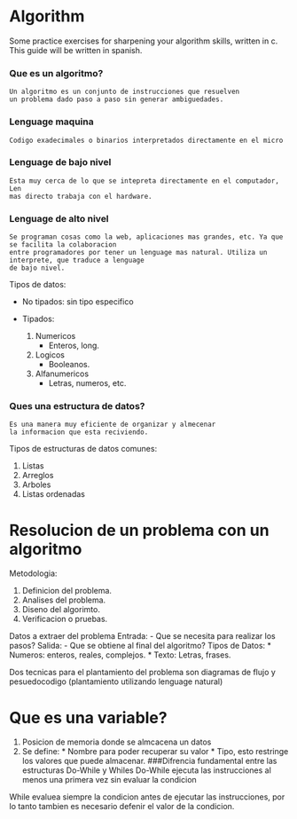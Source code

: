 # Algorithm
Some practice exercises for sharpening your algorithm skills, written in c.
This guide will be written in spanish.

### Que es un algoritmo?
    Un algoritmo es un conjunto de instrucciones que resuelven
    un problema dado paso a paso sin generar ambiguedades.
### Lenguage maquina
    Codigo exadecimales o binarios interpretados directamente en el micro

### Lenguage de bajo nivel
    Esta muy cerca de lo que se intepreta directamente en el computador, Len
    mas directo trabaja con el hardware.
### Lenguage de alto nivel
    Se programan cosas como la web, aplicaciones mas grandes, etc. Ya que se facilita la colaboracion
    entre programadores por tener un lenguage mas natural. Utiliza un interprete, que traduce a lenguage
    de bajo nivel.

Tipos de datos:
* No tipados: sin tipo especifico
* Tipados:

  1. Numericos
     - Enteros, long.
  2. Logicos
     - Booleanos.
  3. Alfanumericos
     - Letras, numeros, etc.

### Ques una estructura de datos?
    Es una manera muy eficiente de organizar y almecenar
    la informacion que esta reciviendo.

Tipos de estructuras de datos comunes:
  1. Listas
  2. Arreglos
  3. Arboles
  4. Listas ordenadas

# Resolucion de un problema con un algoritmo

  Metodologia:

   1. Definicion del problema.
   2. Analises del problema.
   3. Diseno del algorimto.
   4. Verificacion o pruebas.

Datos a extraer del problema
    Entrada:
      - Que se necesita para realizar los pasos?
   Salida:
      - Que se obtiene al final del algoritmo?
  Tipos de Datos:
    * Numeros: enteros, reales, complejos.
    * Texto: Letras, frases.

Dos tecnicas para el plantamiento del problema son
diagramas de flujo y pesuedocodigo (plantamiento utilizando lenguage natural)

# Que es una variable?
  1. Posicion de memoria donde se almcacena un datos
  2. Se define:
    * Nombre para poder recuperar su valor
    *  Tipo, esto restringe los valores que puede almacenar.
###Difrencia fundamental entre las estructuras Do-While y Whiles
  Do-While ejecuta las instrucciones al menos una primera vez sin evaluar la condicion

  While evaluea siempre la condicion antes de ejecutar las instrucciones, por lo tanto tambien es necesario defenir el valor de la condicion.
